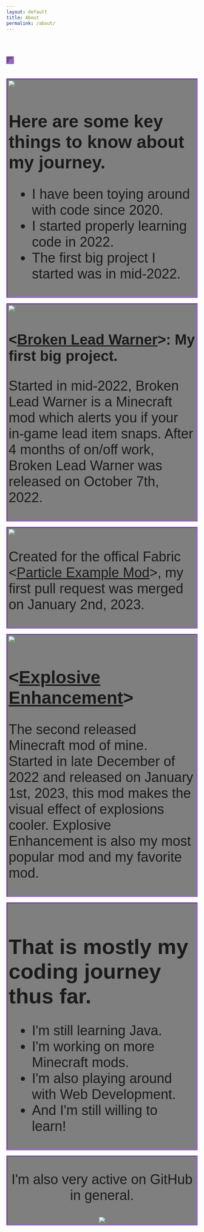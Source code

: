 ```yaml
---
layout: default
title: About
permalink: /about/
---
```


<h1 id="demo" style="border: 7px inset #a758ecb6; display: inline-flex; padding: 3px; backdrop-filter: blur(0px) saturate(100%) brightness(50%); font-size: 36px;"></h1>
<script>
var i = -1;
var txt = 'About Me - My Coding Journey Thus Far...';
var speed = 500;

function typeWriter() {
  if (i < txt.length) {
    document.getElementById("demo").innerHTML += txt.charAt(i);
    i++;
    if(i == 1) {
      speed = 50;
    }
    if(i == 10) {
      speed = 70;
    }
    if(i == 38) {
      speed = 300;
    }
    setTimeout(typeWriter, speed);
  }
}

this.typeWriter();
</script>
<div class="fade-in" style="border: 3px inset #a758ecb6; display: inline-block; padding: 3px; backdrop-filter: blur(0px) saturate(100%) brightness(50%); font-size: 36px; font-family: 'Franklin Gothic Medium', 'Arial Narrow', Arial, sans-serif">
  <div class="rightimage-container">
    <img src="../assets/images/codingLanguages.png">
  </div>
  <div class="text-container">
    <h1 style="font-size: 46px">Here are some key things to know about my journey.</h1>
    <ul>
      <li>I have been toying around with code since 2020.</li>
      <li>I started properly learning code in 2022.</li>
      <li>The first big project I started was in mid-2022.</li>
    </ul>
  </div>
</div>

<div><p></p></div>

<div class="fade-in" style="border: 3px inset #a758ecb6; display: inline-block; padding: 3px; backdrop-filter: blur(0px) saturate(100%) brightness(50%); font-size: 36px; font-family: 'Franklin Gothic Medium', 'Arial Narrow', Arial, sans-serif">
  <div class="leftimage-container">
    <img src="../assets/images/BrokenLeadWarner.png">
  </div>
    <h1 style="font-size: 38px">&lt;<a href="https://modrinth.com/mod/broken-lead-warner">Broken Lead Warner</a>&gt;: My first big project.</h1>
    <p>Started in mid-2022, Broken Lead Warner is a Minecraft mod which alerts you if your in-game lead item snaps. After 4 months of on/off work, Broken Lead Warner was released on October 7th, 2022.</p>
</div>

<div><p></p></div>

<div class="fade-in" style="border: 3px inset #a758ecb6; display: inline-block; padding: 3px; backdrop-filter: blur(0px) saturate(100%) brightness(50%); font-size: 36px; font-family: 'Franklin Gothic Medium', 'Arial Narrow', Arial, sans-serif">
  <div class="topimage-container">
    <img src="../assets/images/githublogo.jpg">
  </div>
  <p>Created for the offical Fabric &lt;<a href="https://github.com/Luligabi1/ParticleExampleMod">Particle Example Mod</a>&gt;, my first pull request was merged on January 2nd, 2023.</p>
</div>

<div><p></p></div>

<div class="fade-in" style="border: 3px inset #a758ecb6; display: inline-block; padding: 3px; backdrop-filter: blur(0px) saturate(100%) brightness(50%); font-size: 36px; font-family: 'Franklin Gothic Medium', 'Arial Narrow', Arial, sans-serif">
  <div class="rightimage-container">
    <img src="../assets/images/explosiveicon.png">
  </div>
  <h1 style="font-size: 46px">&lt;<a href="https://modrinth.com/mod/explosive-enhancement">Explosive Enhancement</a>&gt;</h1>
  <p>The second released Minecraft mod of mine. Started in late December of 2022 and released on January 1st, 2023, this mod makes the visual effect of explosions cooler. Explosive Enhancement is also my most popular mod and my favorite mod.</p>
</div>

<div><p></p></div>

<div class="fade-in" style="border: 3px inset #a758ecb6; display: block; padding: 3px; backdrop-filter: blur(0px) saturate(100%) brightness(50%); font-size: 36px; font-family: 'Franklin Gothic Medium', 'Arial Narrow', Arial, sans-serif">
  <h1 style="font-size: 56px">That is mostly my coding journey thus far.</h1>
  <ul>
    <li>I'm still learning Java.</li>
    <li>I'm working on more Minecraft mods.</li>
    <li>I'm also playing around with Web Development.</li>
    <li>And I'm still willing to learn!</li>
  </ul>
</div>

<div><p></p></div>

<div class="fade-in" style="text-align: center; border: 3px inset #a758ecb6; display: block; padding: 3px; backdrop-filter: blur(0px) saturate(100%) brightness(50%); font-size: 36px; font-family: 'Franklin Gothic Medium', 'Arial Narrow', Arial, sans-serif">
  <p>I'm also very active on GitHub in general.</p>
  <div class="statcard-container">
    <img src="https://github-readme-stats.vercel.app/api?username=superkat32&show_icons=true&theme=ocean_dark&hide=contribs&title_color=a758ec&text_color=67f76c&border_color=a758ec">
  </div>
</div>

<script>
  const fadeIns = document.querySelectorAll('.fade-in');

  const observer = new IntersectionObserver(entries => {
    entries.forEach(entry => {
      if (entry.intersectionRatio > 0) {
        entry.target.style.opacity = '1';
      }
    });
  });

  fadeIns.forEach(fadeIn => {
    observer.observe(fadeIn);
  });
</script>
